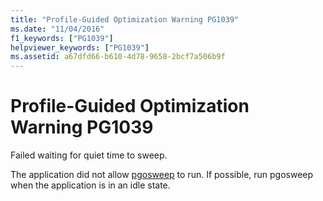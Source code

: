 ```yaml
---
title: "Profile-Guided Optimization Warning PG1039"
ms.date: "11/04/2016"
f1_keywords: ["PG1039"]
helpviewer_keywords: ["PG1039"]
ms.assetid: a67dfd66-b610-4d78-9658-2bcf7a506b9f
---
```

# Profile-Guided Optimization Warning PG1039

Failed waiting for quiet time to sweep.

The application did not allow [pgosweep](../../build/pgosweep.md) to run.  If possible, run pgosweep when the application is in an idle state.